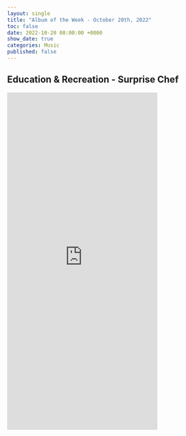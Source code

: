```yaml
---
layout: single
title: "Album of the Week - October 20th, 2022"
toc: false
date: 2022-10-20 08:00:00 +0000
show_date: true
categories: Music
published: false
---
```

## Education & Recreation - Surprise Chef

<iframe style="border: 0; width: 350px; height: 786px;" src="https://bandcamp.com/EmbeddedPlayer/album=341366966/size=large/bgcol=ffffff/linkcol=0687f5/transparent=true/" seamless><a href="https://surprisechef.bandcamp.com/album/education-recreation">Education &amp; Recreation by Surprise Chef</a></iframe>
